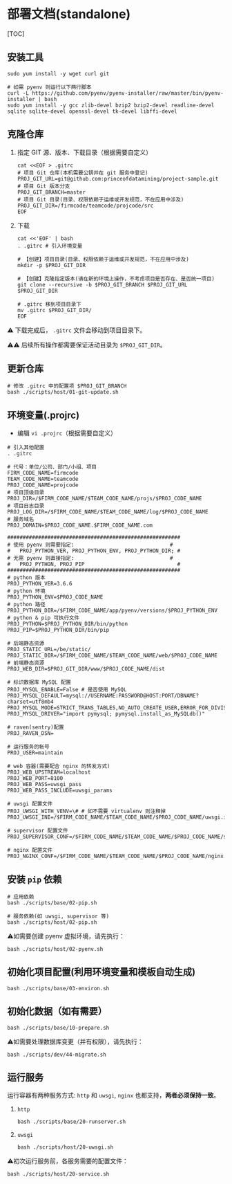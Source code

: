 # 部署文档(standalone)

[TOC]

## 安装工具

```shell
sudo yum install -y wget curl git

# 如需 pyenv 则运行以下两行脚本
curl -L https://github.com/pyenv/pyenv-installer/raw/master/bin/pyenv-installer | bash
sudo yum install -y gcc zlib-devel bzip2 bzip2-devel readline-devel sqlite sqlite-devel openssl-devel tk-devel libffi-devel
```

## 克隆仓库

1. 指定 GIT 源、版本、下载目录（根据需要自定义）

    ```shell
    cat <<EOF > .gitrc
    # 项目 Git 仓库(本机需要公钥并在 git 服务中登记)
    PROJ_GIT_URL=git@github.com:princeofdatamining/project-sample.git
    # 项目 Git 版本分支
    PROJ_GIT_BRANCH=master
    # 项目 Git 目录(目录、权限依赖于运维或开发规范，不在应用中涉及)
    PROJ_GIT_DIR=/firmcode/teamcode/projcode/src
    EOF
    ```

2. 下载

    ```shell
    cat <<'EOF' | bash
    . .gitrc # 引入环境变量
    
    # 【创建】项目目录(目录、权限依赖于运维或开发规范，不在应用中涉及)
    mkdir -p $PROJ_GIT_DIR
    
    # 【创建】克隆指定版本(请在新的环境上操作，不考虑项目是否存在、是否统一项目)
    git clone --recursive -b $PROJ_GIT_BRANCH $PROJ_GIT_URL $PROJ_GIT_DIR
    
    # .gitrc 移到项目目录下
    mv .gitrc $PROJ_GIT_DIR/
    EOF
    ```

⚠️ 下载完成后， `.gitrc` 文件会移动到项目目录下。

⚠️⚠️ 后续所有操作都需要保证活动目录为 `$PROJ_GIT_DIR`。

## 更新仓库

```shell
# 修改 .gitrc 中的配置项 $PROJ_GIT_BRANCH
bash ./scripts/host/01-git-update.sh
```

## 环境变量(.projrc)

- 编辑 `vi .projrc`（根据需要自定义）

```shell
# 引入其他配置
. .gitrc

# 代号：单位/公司、部门/小组、项目
FIRM_CODE_NAME=firmcode
TEAM_CODE_NAME=teamcode
PROJ_CODE_NAME=projcode
# 项目顶级目录
PROJ_DIR=/$FIRM_CODE_NAME/$TEAM_CODE_NAME/projs/$PROJ_CODE_NAME
# 项目日志目录
PROJ_LOG_DIR=/$FIRM_CODE_NAME/$TEAM_CODE_NAME/log/$PROJ_CODE_NAME
# 服务域名
PROJ_DOMAIN=$PROJ_CODE_NAME.$FIRM_CODE_NAME.com

########################################################
# 使用 pyenv 则需要指定:                               #
#   PROJ_PYTHON_VER, PROJ_PYTHON_ENV, PROJ_PYTHON_DIR; #
# 无需 pyenv 则直接指定:                               #
#   PROJ_PYTHON, PROJ_PIP                              #
########################################################
# python 版本
PROJ_PYTHON_VER=3.6.6
# python 环境
PROJ_PYTHON_ENV=$PROJ_CODE_NAME
# python 路径
PROJ_PYTHON_DIR=/$FIRM_CODE_NAME/app/pyenv/versions/$PROJ_PYTHON_ENV
# python & pip 可执行文件
PROJ_PYTHON=$PROJ_PYTHON_DIR/bin/python
PROJ_PIP=$PROJ_PYTHON_DIR/bin/pip

# 后端静态资源
PROJ_STATIC_URL=/be/static/
PROJ_STATIC_DIR=/$FIRM_CODE_NAME/$TEAM_CODE_NAME/web/$PROJ_CODE_NAME
# 前端静态资源
PROJ_WEB_DIR=$PROJ_GIT_DIR/www/$PROJ_CODE_NAME/dist

# 标识数据库 MySQL 配置
PROJ_MYSQL_ENABLE=False # 是否使用 MySQL
PROJ_MYSQL_DEFAULT=mysql://USERNAME:PASSWORD@HOST:PORT/DBNAME?charset=utf8mb4
PROJ_MYSQL_MODE=STRICT_TRANS_TABLES,NO_AUTO_CREATE_USER,ERROR_FOR_DIVISION_BY_ZERO
PROJ_MYSQL_DRIVER="import pymysql; pymysql.install_as_MySQLdb()"

# raven(sentry)配置
PROJ_RAVEN_DSN=

# 运行服务的帐号
PROJ_USER=maintain

# web 容器(需要配合 nginx 的转发方式)
PROJ_WEB_UPSTREAM=localhost
PROJ_WEB_PORT=8100
PROJ_WEB_PASS=uwsgi_pass
PROJ_WEB_PASS_INCLUDE=uwsgi_params

# uwsgi 配置文件
PROJ_UWSGI_WITH_VENV=\# # 如不需要 virtualenv 则注释掉
PROJ_UWSGI_INI=/$FIRM_CODE_NAME/$TEAM_CODE_NAME/$PROJ_CODE_NAME/uwsgi.ini

# supervisor 配置文件
PROJ_SUPERVISOR_CONF=/$FIRM_CODE_NAME/$TEAM_CODE_NAME/$PROJ_CODE_NAME/supervisor.conf

# nginx 配置文件
PROJ_NGINX_CONF=/$FIRM_CODE_NAME/$TEAM_CODE_NAME/$PROJ_CODE_NAME/nginx.conf
```

## 安装 `pip` 依赖

```shell
# 应用依赖
bash ./scripts/base/02-pip.sh

# 服务依赖(如 uwsgi, supervisor 等)
bash ./scripts/host/02-pip.sh
```
⚠️如需要创建 pyenv 虚拟环境，请先执行：
```shell
bash ./scripts/host/02-pyenv.sh
```

## 初始化项目配置(利用环境变量和模板自动生成)

```shell
bash ./scripts/base/03-environ.sh
```

## 初始化数据（如有需要）

```shell
bash ./scripts/base/10-prepare.sh
```
⚠️如需要处理数据库变更（并有权限），请先执行：
```shell
bash ./scripts/dev/44-migrate.sh
```

## 运行服务

运行容器有两种服务方式: `http` 和 `uwsgi`, `nginx` 也都支持，**两者必须保持一致**。

1. `http`

    ```shell
    bash ./scripts/base/20-runserver.sh
    ```

1. `uwsgi`

    ```shell
    bash ./scripts/host/20-uwsgi.sh
    ```

⚠️初次运行服务前，各服务需要的配置文件：
```shell
bash ./scripts/host/20-service.sh
```
